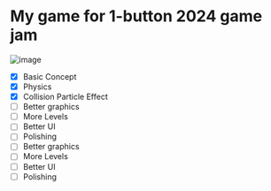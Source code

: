 # My game for 1-button 2024 game jam
![image](https://github.com/user-attachments/assets/9b9a83e7-9938-43b5-b7a2-9f68cea35054)

- [X] Basic Concept
- [X] Physics
- [X] Collision Particle Effect
- [ ] Better graphics
- [ ] More Levels
- [ ] Better UI
- [ ] Polishing
- [ ] Better graphics
- [ ] More Levels
- [ ] Better UI
- [ ] Polishing
